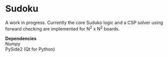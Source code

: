 # Sudoku

A work in progress. Currently the core Suduko logic and a CSP solver using forward checking are implemented for N<sup>2</sup> x N<sup>2</sup> boards.

**Dependencies** <br>
Numpy <br>
PySide2 (Qt for Python)
